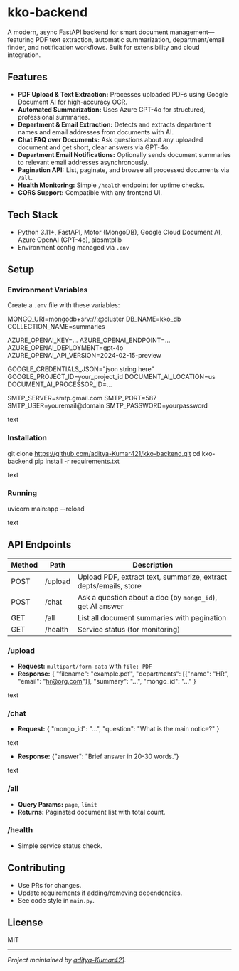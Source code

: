 # kko-backend

A modern, async FastAPI backend for smart document management—featuring PDF text extraction, automatic summarization, department/email finder, and notification workflows. Built for extensibility and cloud integration.

## Features

- **PDF Upload & Text Extraction:** Processes uploaded PDFs using Google Document AI for high-accuracy OCR.
- **Automated Summarization:** Uses Azure GPT-4o for structured, professional summaries.
- **Department & Email Extraction:** Detects and extracts department names and email addresses from documents with AI.
- **Chat FAQ over Documents:** Ask questions about any uploaded document and get short, clear answers via GPT-4o.
- **Department Email Notifications:** Optionally sends document summaries to relevant email addresses asynchronously.
- **Pagination API:** List, paginate, and browse all processed documents via `/all`.
- **Health Monitoring:** Simple `/health` endpoint for uptime checks.
- **CORS Support:** Compatible with any frontend UI.

## Tech Stack

- Python 3.11+, FastAPI, Motor (MongoDB), Google Cloud Document AI, Azure OpenAI (GPT-4o), aiosmtplib
- Environment config managed via `.env`

## Setup

### Environment Variables

Create a `.env` file with these variables:

MONGO_URI=mongodb+srv://<username>:<password>@cluster
DB_NAME=kko_db
COLLECTION_NAME=summaries

AZURE_OPENAI_KEY=...
AZURE_OPENAI_ENDPOINT=...
AZURE_OPENAI_DEPLOYMENT=gpt-4o
AZURE_OPENAI_API_VERSION=2024-02-15-preview

GOOGLE_CREDENTIALS_JSON="json string here"
GOOGLE_PROJECT_ID=your_project_id
DOCUMENT_AI_LOCATION=us
DOCUMENT_AI_PROCESSOR_ID=...

SMTP_SERVER=smtp.gmail.com
SMTP_PORT=587
SMTP_USER=youremail@domain
SMTP_PASSWORD=yourpassword

text

### Installation

git clone https://github.com/aditya-Kumar421/kko-backend.git
cd kko-backend
pip install -r requirements.txt

text

### Running

uvicorn main:app --reload

text

## API Endpoints

| Method | Path      | Description                                                    |
|--------|-----------|----------------------------------------------------------------|
| POST   | /upload   | Upload PDF, extract text, summarize, extract depts/emails, store |
| POST   | /chat     | Ask a question about a doc (by `mongo_id`), get AI answer       |
| GET    | /all      | List all document summaries with pagination                    |
| GET    | /health   | Service status (for monitoring)                                |

### /upload

- **Request:** `multipart/form-data` with `file: PDF`
- **Response:**
{
"filename": "example.pdf",
"departments": [{"name": "HR", "email": "hr@org.com"}],
"summary": "...",
"mongo_id": "..."
}

text

### /chat

- **Request:**
{
"mongo_id": "...",
"question": "What is the main notice?"
}

text
- **Response:**
{"answer": "Brief answer in 20-30 words."}

text

### /all

- **Query Params:** `page`, `limit`
- **Returns:** Paginated document list with total count.

### /health

- Simple service status check.

## Contributing

- Use PRs for changes.
- Update requirements if adding/removing dependencies.
- See code style in `main.py`.

## License

MIT

---

*Project maintained by [aditya-Kumar421](https://github.com/aditya-Kumar421).*